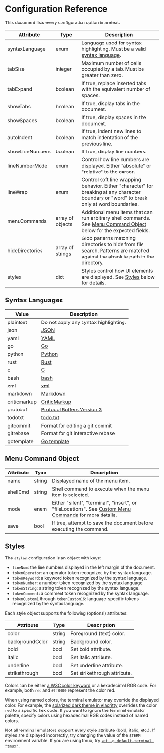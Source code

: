 Configuration Reference
=======================

This document lists every configuration option in aretext.

| Attribute       | Type             | Description                                                                                                                                 |
|-----------------|------------------|---------------------------------------------------------------------------------------------------------------------------------------------|
| syntaxLanguage  | enum             | Language used for syntax highlighting. Must be a valid [syntax language](#syntax-languages).                                                |
| tabSize         | integer          | Maximum number of cells occupied by a tab. Must be greater than zero.                                                                       |
| tabExpand       | boolean          | If true, replace inserted tabs with the equivalent number of spaces.                                                                        |
| showTabs        | boolean          | If true, display tabs in the document.                                                                                                      |
| showSpaces      | boolean          | If true, display spaces in the document.                                                                                                    |
| autoIndent      | boolean          | If true, indent new lines to match indentation of the previous line.                                                                        |
| showLineNumbers | boolean          | If true, display line numbers.                                                                                                              |
| lineNumberMode  | enum             | Control how line numbers are displayed. Either "absolute" or "relative" to the cursor.                                                      |
| lineWrap        | enum             | Control soft line wrapping behavior. Either "character" for breaking at any character boundary or "word" to break only at word boundaries.  |
| menuCommands    | array of objects | Additional menu items that can run arbitrary shell commands. See [Menu Command Object](#menu-command-object) below for the expected fields. |
| hideDirectories | array of strings | Glob patterns matching directories to hide from file search. Patterns are matched against the absolute path to the directory.               |
| styles          | dict             | Styles control how UI elements are displayed. See [Styles](#styles) below for details.                                                      |

Syntax Languages
----------------

| Value        | Description                                                                              |
|--------------|------------------------------------------------------------------------------------------|
| plaintext    | Do not apply any syntax highlighting.                                                    |
| json         | [JSON](https://www.json.org/json-en.html)                                                |
| yaml         | [YAML](https://yaml.org/spec/)                                                           |
| go           | [Go](https://golang.org/ref/spec)                                                        |
| python       | [Python](https://docs.python.org/3/reference/)                                           |
| rust         | [Rust](https://doc.rust-lang.org/stable/reference/)                                      |
| c            | [C](http://www.gnu.org/software/gnu-c-manual/gnu-c-manual.html)                          |
| bash         | [bash](https://www.gnu.org/software/bash/manual/bash.html)                               |
| xml          | [xml](https://www.w3.org/TR/2006/REC-xml11-20060816/)                                    |
| markdown     | [Markdown](https://commonmark.org/)                                                      |
| criticmarkup | [CriticMarkup](https://github.com/CriticMarkup/CriticMarkup-toolkit)                     |
| protobuf     | [Protocol Buffers Version 3](https://developers.google.com/protocol-buffers/docs/proto3) |
| todotxt      | [todo.txt](https://github.com/todotxt/todo.txt)                                          |
| gitcommit    | Format for editing a git commit                                                          |
| gitrebase    | Format for git interactive rebase                                                        |
| gotemplate   | [Go template](https://pkg.go.dev/text/template)                                          |

Menu Command Object
-------------------

| Attribute | Type   | Description                                                                                                                      |
|-----------|--------|----------------------------------------------------------------------------------------------------------------------------------|
| name      | string | Displayed name of the menu item.                                                                                                 |
| shellCmd  | string | Shell command to execute when the menu item is selected.                                                                         |
| mode      | enum   | Either "silent", "terminal", "insert", or "fileLocations". See [Custom Menu Commands](custom-menu-commands.md) for more details. |
| save      | bool   | If true, attempt to save the document before executing the command.                                                              |

Styles
------

The `styles` configuration is an object with keys:

-	`lineNum`: the line numbers displayed in the left margin of the document.
-	`tokenOperator`: an operator token recognized by the syntax language.
-	`tokenKeyword`: a keyword token recognized by the syntax language.
-	`tokenNumber`: a number token recognized by the syntax language.
-	`tokenString`: a string token recognized by the syntax language.
-	`tokenComment`: a comment token recognized by the syntax language.
-	`tokenCustom1` through `tokenCustom16`: language-specific tokens recognized by the syntax language.

Each style object supports the following (optional) attributes:

| Attribute       | Type   | Description                  |
|-----------------|--------|------------------------------|
| color           | string | Foreground (text) color.     |
| backgroundColor | string | Background color.            |
| bold            | bool   | Set bold attribute.          |
| italic          | bool   | Set italic attribute.        |
| underline       | bool   | Set underline attribute.     |
| strikethrough   | bool   | Set strikethrough attribute. |

Colors can be either [a W3C color keyword](https://www.w3.org/wiki/CSS/Properties/color/keywords) or a hexadecimal RGB code. For example, both `red` and `#ff0000` represent the color red.

When using named colors, the terminal emulator may override the displayed color. For example, the [solarized dark theme in Alacritty](https://github.com/eendroroy/alacritty-theme/blob/06c3920d35dbbe3de35183b0512f9406041d681b/themes/solarized_dark.yaml) overrides the color `red` to a specific hex code. If you want to ignore the terminal emulator palette, specify colors using hexadecimal RGB codes instead of named colors.

Not all terminal emulators support every style attribute (bold, italic, etc.). If styles are displayed incorrectly, try changing the value of the `$TERM` environment variable. If you are using tmux, try [`set -g default-terminal "tmux"`](https://github.com/tmux/tmux/wiki/FAQ#i-dont-see-italics-or-italics-and-reverse-are-the-wrong-way-round).
